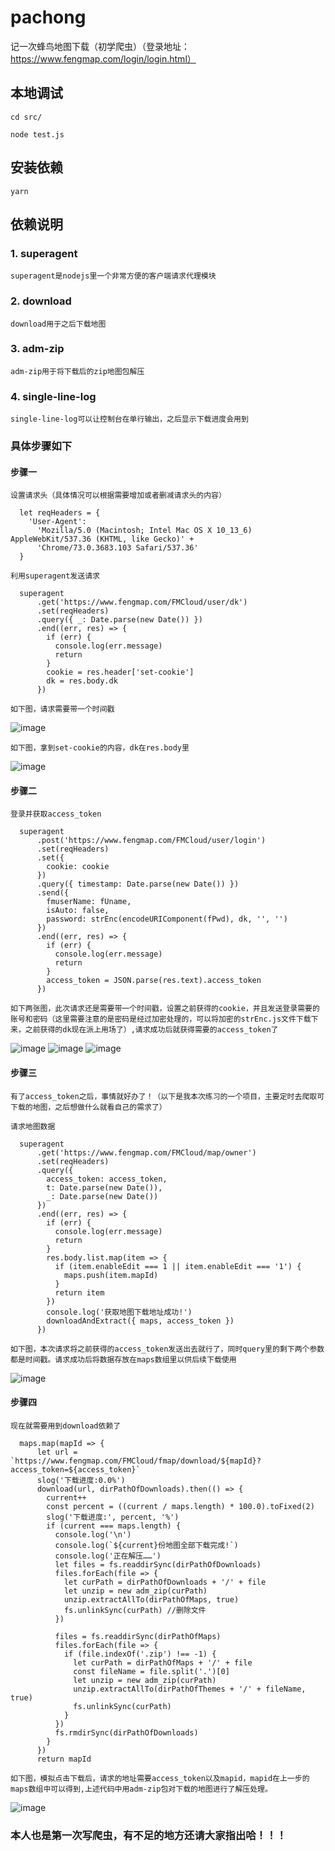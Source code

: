 # pachong

记一次蜂鸟地图下载（初学爬虫）（登录地址：https://www.fengmap.com/login/login.html）

## 本地调试

```
cd src/
```

```
node test.js
```

## 安装依赖

```
yarn
```
## 依赖说明

### 1. superagent

```
superagent是nodejs里一个非常方便的客户端请求代理模块
```
 
### 2. download

```
download用于之后下载地图
```

### 3. adm-zip

```
adm-zip用于将下载后的zip地图包解压
```

### 4. single-line-log

```
single-line-log可以让控制台在单行输出，之后显示下载进度会用到
```

### 具体步骤如下

#### 步骤一

```
设置请求头（具体情况可以根据需要增加或者删减请求头的内容）

  let reqHeaders = {
    'User-Agent':
      'Mozilla/5.0 (Macintosh; Intel Mac OS X 10_13_6) AppleWebKit/537.36 (KHTML, like Gecko)' +
      'Chrome/73.0.3683.103 Safari/537.36'
  }
  
利用superagent发送请求

  superagent
      .get('https://www.fengmap.com/FMCloud/user/dk')
      .set(reqHeaders)
      .query({ _: Date.parse(new Date()) })
      .end((err, res) => {
        if (err) {
          console.log(err.message)
          return
        }
        cookie = res.header['set-cookie']
        dk = res.body.dk
      })
      
如下图，请求需要带一个时间戳
```
![image](https://github.com/895433995/pachong/blob/master/images/step1.png)

```
如下图，拿到set-cookie的内容，dk在res.body里
```
![image](https://github.com/895433995/pachong/blob/master/images/step11.png)

#### 步骤二

```
登录并获取access_token

  superagent
      .post('https://www.fengmap.com/FMCloud/user/login')
      .set(reqHeaders)
      .set({
        cookie: cookie
      })
      .query({ timestamp: Date.parse(new Date()) })
      .send({
        fmuserName: fUname,
        isAuto: false,
        password: strEnc(encodeURIComponent(fPwd), dk, '', '')
      })
      .end((err, res) => {
        if (err) {
          console.log(err.message)
          return
        }
        access_token = JSON.parse(res.text).access_token
      })
      
如下两张图，此次请求还是需要带一个时间戳，设置之前获得的cookie，并且发送登录需要的账号和密码（这里需要注意的是密码是经过加密处理的，可以将加密的strEnc.js文件下载下来，之前获得的dk现在派上用场了）,请求成功后就获得需要的access_token了
 ```
![image](https://github.com/895433995/pachong/blob/master/images/step21.png)
![image](https://github.com/895433995/pachong/blob/master/images/step22.png)
![image](https://github.com/895433995/pachong/blob/master/images/step23.png)

#### 步骤三

```
有了access_token之后，事情就好办了！（以下是我本次练习的一个项目，主要定时去爬取可下载的地图，之后想做什么就看自己的需求了）

请求地图数据
  
  superagent
      .get('https://www.fengmap.com/FMCloud/map/owner')
      .set(reqHeaders)
      .query({
        access_token: access_token,
        t: Date.parse(new Date()),
        _: Date.parse(new Date())
      })
      .end((err, res) => {
        if (err) {
          console.log(err.message)
          return
        }
        res.body.list.map(item => {
          if (item.enableEdit === 1 || item.enableEdit === '1') {
            maps.push(item.mapId)
          }
          return item
        })
        console.log('获取地图下载地址成功!')
        downloadAndExtract({ maps, access_token })
      })

如下图，本次请求将之前获得的access_token发送出去就行了，同时query里的剩下两个参数都是时间戳。请求成功后将数据存放在maps数组里以供后续下载使用
```
![image](https://github.com/895433995/pachong/blob/master/images/step31.png)

#### 步骤四

```
现在就需要用到download依赖了

  maps.map(mapId => {
      let url = `https://www.fengmap.com/FMCloud/fmap/download/${mapId}?access_token=${access_token}`
      slog('下载进度:0.0%')
      download(url, dirPathOfDownloads).then(() => {
        current++
        const percent = ((current / maps.length) * 100.0).toFixed(2)
        slog('下载进度:', percent, '%')
        if (current === maps.length) {
          console.log('\n')
          console.log(`${current}份地图全部下载完成!`)
          console.log('正在解压……')
          let files = fs.readdirSync(dirPathOfDownloads)
          files.forEach(file => {
            let curPath = dirPathOfDownloads + '/' + file
            let unzip = new adm_zip(curPath)
            unzip.extractAllTo(dirPathOfMaps, true)
            fs.unlinkSync(curPath) //删除文件
          })

          files = fs.readdirSync(dirPathOfMaps)
          files.forEach(file => {
            if (file.indexOf('.zip') !== -1) {
              let curPath = dirPathOfMaps + '/' + file
              const fileName = file.split('.')[0]
              let unzip = new adm_zip(curPath)
              unzip.extractAllTo(dirPathOfThemes + '/' + fileName, true)
              fs.unlinkSync(curPath)
            }
          })
          fs.rmdirSync(dirPathOfDownloads)
        }
      })
      return mapId
      
如下图，模拟点击下载后，请求的地址需要access_token以及mapid，mapid在上一步的maps数组中可以得到,上述代码中用adm-zip包对下载的地图进行了解压处理。
```
![image](https://github.com/895433995/pachong/blob/master/images/step41.png)

### 本人也是第一次写爬虫，有不足的地方还请大家指出哈！！！
